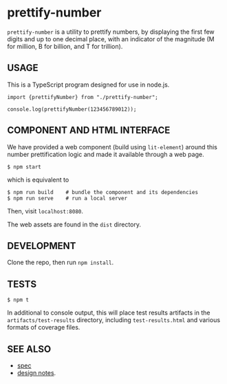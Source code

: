 # prettify-number

`prettify-number` is a utility to prettify numbers, by displaying the
first few digits and up to one decimal place, with an indicator of the
magnitude (M for million, B for billion, and T for trillion).

## USAGE

This is a TypeScript program designed for use in node.js.

```
import {prettifyNumber} from "./prettify-number";

console.log(prettifyNumber(123456789012));
```

## COMPONENT AND HTML INTERFACE

We have provided a web component (build using `lit-element`) around
this number prettification logic and made it available through a web
page.

    $ npm start

which is equivalent to

    $ npm run build    # bundle the component and its dependencies
    $ npm run serve    # run a local server

Then, visit `localhost:8080`.

The web assets are found in the `dist` directory.

## DEVELOPMENT

Clone the repo, then run `npm install`.

## TESTS

    $ npm t

In additional to console output, this will place test results
artifacts in the `artifacts/test-results` directory, including
`test-results.html` and various formats of coverage files.

## SEE ALSO

* [spec](docs/SPEC.md)
* [design notes](docs/DESIGN-NOTES.md).
